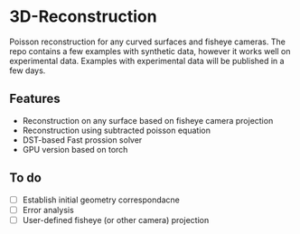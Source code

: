 # 3D-Reconstruction

Poisson reconstruction for any curved surfaces and fisheye cameras. The repo contains a few examples with synthetic data, however it works well on experimental data. Examples with experimental data will be published in a few days.


## Features

- Reconstruction on any surface based on fisheye camera projection
- Reconstruction using subtracted poisson equation
- DST-based Fast prossion solver
- GPU version based on torch
## To do
- [ ] Establish initial geometry correspondacne
- [ ] Error analysis
- [ ] User-defined fisheye (or other camera) projection
